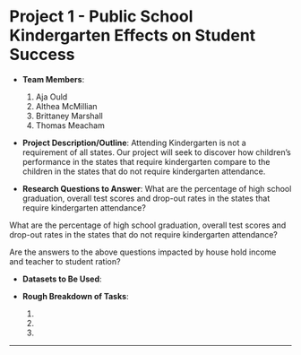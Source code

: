 # Project 1 - Public School Kindergarten Effects on Student Success

* **Team Members**:
    1. Aja Ould
    2. Althea McMillian
    3. Brittaney Marshall
    4. Thomas Meacham
    

* **Project Description/Outline**: Attending Kindergarten is not a requirement of all states.  Our project will seek to discover how children’s performance in the states that require kindergarten compare to the children in the states that do not require kindergarten attendance.

* **Research Questions to Answer**: 
What are the percentage of high school graduation, overall test scores and drop-out rates in the states that require kindergarten attendance?

What are the percentage of high school graduation, overall test scores and drop-out rates in the states that do not require kindergarten attendance?

Are the answers to the above questions impacted by house hold income and teacher to student ration?

* **Datasets to Be Used**: 

* **Rough Breakdown of Tasks**:

  1. 

  2. 

  3.
- - -
